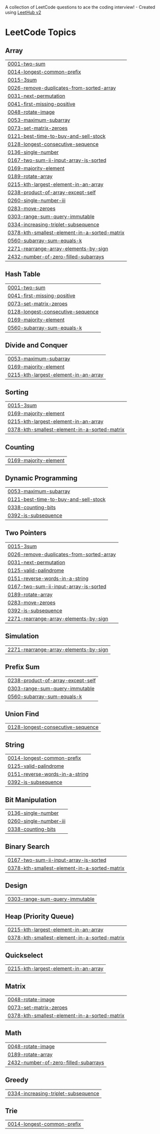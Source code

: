 A collection of LeetCode questions to ace the coding interview! - Created using [LeetHub v2](https://github.com/arunbhardwaj/LeetHub-2.0)
<!---LeetCode Topics Start-->
# LeetCode Topics
## Array
|  |
| ------- |
| [0001-two-sum](https://github.com/Vikashini-1417/Leetcode/tree/master/0001-two-sum) |
| [0014-longest-common-prefix](https://github.com/Vikashini-1417/Leetcode/tree/master/0014-longest-common-prefix) |
| [0015-3sum](https://github.com/Vikashini-1417/Leetcode/tree/master/0015-3sum) |
| [0026-remove-duplicates-from-sorted-array](https://github.com/Vikashini-1417/Leetcode/tree/master/0026-remove-duplicates-from-sorted-array) |
| [0031-next-permutation](https://github.com/Vikashini-1417/Leetcode/tree/master/0031-next-permutation) |
| [0041-first-missing-positive](https://github.com/Vikashini-1417/Leetcode/tree/master/0041-first-missing-positive) |
| [0048-rotate-image](https://github.com/Vikashini-1417/Leetcode/tree/master/0048-rotate-image) |
| [0053-maximum-subarray](https://github.com/Vikashini-1417/Leetcode/tree/master/0053-maximum-subarray) |
| [0073-set-matrix-zeroes](https://github.com/Vikashini-1417/Leetcode/tree/master/0073-set-matrix-zeroes) |
| [0121-best-time-to-buy-and-sell-stock](https://github.com/Vikashini-1417/Leetcode/tree/master/0121-best-time-to-buy-and-sell-stock) |
| [0128-longest-consecutive-sequence](https://github.com/Vikashini-1417/Leetcode/tree/master/0128-longest-consecutive-sequence) |
| [0136-single-number](https://github.com/Vikashini-1417/Leetcode/tree/master/0136-single-number) |
| [0167-two-sum-ii-input-array-is-sorted](https://github.com/Vikashini-1417/Leetcode/tree/master/0167-two-sum-ii-input-array-is-sorted) |
| [0169-majority-element](https://github.com/Vikashini-1417/Leetcode/tree/master/0169-majority-element) |
| [0189-rotate-array](https://github.com/Vikashini-1417/Leetcode/tree/master/0189-rotate-array) |
| [0215-kth-largest-element-in-an-array](https://github.com/Vikashini-1417/Leetcode/tree/master/0215-kth-largest-element-in-an-array) |
| [0238-product-of-array-except-self](https://github.com/Vikashini-1417/Leetcode/tree/master/0238-product-of-array-except-self) |
| [0260-single-number-iii](https://github.com/Vikashini-1417/Leetcode/tree/master/0260-single-number-iii) |
| [0283-move-zeroes](https://github.com/Vikashini-1417/Leetcode/tree/master/0283-move-zeroes) |
| [0303-range-sum-query-immutable](https://github.com/Vikashini-1417/Leetcode/tree/master/0303-range-sum-query-immutable) |
| [0334-increasing-triplet-subsequence](https://github.com/Vikashini-1417/Leetcode/tree/master/0334-increasing-triplet-subsequence) |
| [0378-kth-smallest-element-in-a-sorted-matrix](https://github.com/Vikashini-1417/Leetcode/tree/master/0378-kth-smallest-element-in-a-sorted-matrix) |
| [0560-subarray-sum-equals-k](https://github.com/Vikashini-1417/Leetcode/tree/master/0560-subarray-sum-equals-k) |
| [2271-rearrange-array-elements-by-sign](https://github.com/Vikashini-1417/Leetcode/tree/master/2271-rearrange-array-elements-by-sign) |
| [2432-number-of-zero-filled-subarrays](https://github.com/Vikashini-1417/Leetcode/tree/master/2432-number-of-zero-filled-subarrays) |
## Hash Table
|  |
| ------- |
| [0001-two-sum](https://github.com/Vikashini-1417/Leetcode/tree/master/0001-two-sum) |
| [0041-first-missing-positive](https://github.com/Vikashini-1417/Leetcode/tree/master/0041-first-missing-positive) |
| [0073-set-matrix-zeroes](https://github.com/Vikashini-1417/Leetcode/tree/master/0073-set-matrix-zeroes) |
| [0128-longest-consecutive-sequence](https://github.com/Vikashini-1417/Leetcode/tree/master/0128-longest-consecutive-sequence) |
| [0169-majority-element](https://github.com/Vikashini-1417/Leetcode/tree/master/0169-majority-element) |
| [0560-subarray-sum-equals-k](https://github.com/Vikashini-1417/Leetcode/tree/master/0560-subarray-sum-equals-k) |
## Divide and Conquer
|  |
| ------- |
| [0053-maximum-subarray](https://github.com/Vikashini-1417/Leetcode/tree/master/0053-maximum-subarray) |
| [0169-majority-element](https://github.com/Vikashini-1417/Leetcode/tree/master/0169-majority-element) |
| [0215-kth-largest-element-in-an-array](https://github.com/Vikashini-1417/Leetcode/tree/master/0215-kth-largest-element-in-an-array) |
## Sorting
|  |
| ------- |
| [0015-3sum](https://github.com/Vikashini-1417/Leetcode/tree/master/0015-3sum) |
| [0169-majority-element](https://github.com/Vikashini-1417/Leetcode/tree/master/0169-majority-element) |
| [0215-kth-largest-element-in-an-array](https://github.com/Vikashini-1417/Leetcode/tree/master/0215-kth-largest-element-in-an-array) |
| [0378-kth-smallest-element-in-a-sorted-matrix](https://github.com/Vikashini-1417/Leetcode/tree/master/0378-kth-smallest-element-in-a-sorted-matrix) |
## Counting
|  |
| ------- |
| [0169-majority-element](https://github.com/Vikashini-1417/Leetcode/tree/master/0169-majority-element) |
## Dynamic Programming
|  |
| ------- |
| [0053-maximum-subarray](https://github.com/Vikashini-1417/Leetcode/tree/master/0053-maximum-subarray) |
| [0121-best-time-to-buy-and-sell-stock](https://github.com/Vikashini-1417/Leetcode/tree/master/0121-best-time-to-buy-and-sell-stock) |
| [0338-counting-bits](https://github.com/Vikashini-1417/Leetcode/tree/master/0338-counting-bits) |
| [0392-is-subsequence](https://github.com/Vikashini-1417/Leetcode/tree/master/0392-is-subsequence) |
## Two Pointers
|  |
| ------- |
| [0015-3sum](https://github.com/Vikashini-1417/Leetcode/tree/master/0015-3sum) |
| [0026-remove-duplicates-from-sorted-array](https://github.com/Vikashini-1417/Leetcode/tree/master/0026-remove-duplicates-from-sorted-array) |
| [0031-next-permutation](https://github.com/Vikashini-1417/Leetcode/tree/master/0031-next-permutation) |
| [0125-valid-palindrome](https://github.com/Vikashini-1417/Leetcode/tree/master/0125-valid-palindrome) |
| [0151-reverse-words-in-a-string](https://github.com/Vikashini-1417/Leetcode/tree/master/0151-reverse-words-in-a-string) |
| [0167-two-sum-ii-input-array-is-sorted](https://github.com/Vikashini-1417/Leetcode/tree/master/0167-two-sum-ii-input-array-is-sorted) |
| [0189-rotate-array](https://github.com/Vikashini-1417/Leetcode/tree/master/0189-rotate-array) |
| [0283-move-zeroes](https://github.com/Vikashini-1417/Leetcode/tree/master/0283-move-zeroes) |
| [0392-is-subsequence](https://github.com/Vikashini-1417/Leetcode/tree/master/0392-is-subsequence) |
| [2271-rearrange-array-elements-by-sign](https://github.com/Vikashini-1417/Leetcode/tree/master/2271-rearrange-array-elements-by-sign) |
## Simulation
|  |
| ------- |
| [2271-rearrange-array-elements-by-sign](https://github.com/Vikashini-1417/Leetcode/tree/master/2271-rearrange-array-elements-by-sign) |
## Prefix Sum
|  |
| ------- |
| [0238-product-of-array-except-self](https://github.com/Vikashini-1417/Leetcode/tree/master/0238-product-of-array-except-self) |
| [0303-range-sum-query-immutable](https://github.com/Vikashini-1417/Leetcode/tree/master/0303-range-sum-query-immutable) |
| [0560-subarray-sum-equals-k](https://github.com/Vikashini-1417/Leetcode/tree/master/0560-subarray-sum-equals-k) |
## Union Find
|  |
| ------- |
| [0128-longest-consecutive-sequence](https://github.com/Vikashini-1417/Leetcode/tree/master/0128-longest-consecutive-sequence) |
## String
|  |
| ------- |
| [0014-longest-common-prefix](https://github.com/Vikashini-1417/Leetcode/tree/master/0014-longest-common-prefix) |
| [0125-valid-palindrome](https://github.com/Vikashini-1417/Leetcode/tree/master/0125-valid-palindrome) |
| [0151-reverse-words-in-a-string](https://github.com/Vikashini-1417/Leetcode/tree/master/0151-reverse-words-in-a-string) |
| [0392-is-subsequence](https://github.com/Vikashini-1417/Leetcode/tree/master/0392-is-subsequence) |
## Bit Manipulation
|  |
| ------- |
| [0136-single-number](https://github.com/Vikashini-1417/Leetcode/tree/master/0136-single-number) |
| [0260-single-number-iii](https://github.com/Vikashini-1417/Leetcode/tree/master/0260-single-number-iii) |
| [0338-counting-bits](https://github.com/Vikashini-1417/Leetcode/tree/master/0338-counting-bits) |
## Binary Search
|  |
| ------- |
| [0167-two-sum-ii-input-array-is-sorted](https://github.com/Vikashini-1417/Leetcode/tree/master/0167-two-sum-ii-input-array-is-sorted) |
| [0378-kth-smallest-element-in-a-sorted-matrix](https://github.com/Vikashini-1417/Leetcode/tree/master/0378-kth-smallest-element-in-a-sorted-matrix) |
## Design
|  |
| ------- |
| [0303-range-sum-query-immutable](https://github.com/Vikashini-1417/Leetcode/tree/master/0303-range-sum-query-immutable) |
## Heap (Priority Queue)
|  |
| ------- |
| [0215-kth-largest-element-in-an-array](https://github.com/Vikashini-1417/Leetcode/tree/master/0215-kth-largest-element-in-an-array) |
| [0378-kth-smallest-element-in-a-sorted-matrix](https://github.com/Vikashini-1417/Leetcode/tree/master/0378-kth-smallest-element-in-a-sorted-matrix) |
## Quickselect
|  |
| ------- |
| [0215-kth-largest-element-in-an-array](https://github.com/Vikashini-1417/Leetcode/tree/master/0215-kth-largest-element-in-an-array) |
## Matrix
|  |
| ------- |
| [0048-rotate-image](https://github.com/Vikashini-1417/Leetcode/tree/master/0048-rotate-image) |
| [0073-set-matrix-zeroes](https://github.com/Vikashini-1417/Leetcode/tree/master/0073-set-matrix-zeroes) |
| [0378-kth-smallest-element-in-a-sorted-matrix](https://github.com/Vikashini-1417/Leetcode/tree/master/0378-kth-smallest-element-in-a-sorted-matrix) |
## Math
|  |
| ------- |
| [0048-rotate-image](https://github.com/Vikashini-1417/Leetcode/tree/master/0048-rotate-image) |
| [0189-rotate-array](https://github.com/Vikashini-1417/Leetcode/tree/master/0189-rotate-array) |
| [2432-number-of-zero-filled-subarrays](https://github.com/Vikashini-1417/Leetcode/tree/master/2432-number-of-zero-filled-subarrays) |
## Greedy
|  |
| ------- |
| [0334-increasing-triplet-subsequence](https://github.com/Vikashini-1417/Leetcode/tree/master/0334-increasing-triplet-subsequence) |
## Trie
|  |
| ------- |
| [0014-longest-common-prefix](https://github.com/Vikashini-1417/Leetcode/tree/master/0014-longest-common-prefix) |
<!---LeetCode Topics End-->